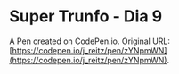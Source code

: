 # Super Trunfo - Dia 9

A Pen created on CodePen.io. Original URL: [https://codepen.io/j_reitz/pen/zYNpmWN](https://codepen.io/j_reitz/pen/zYNpmWN).


